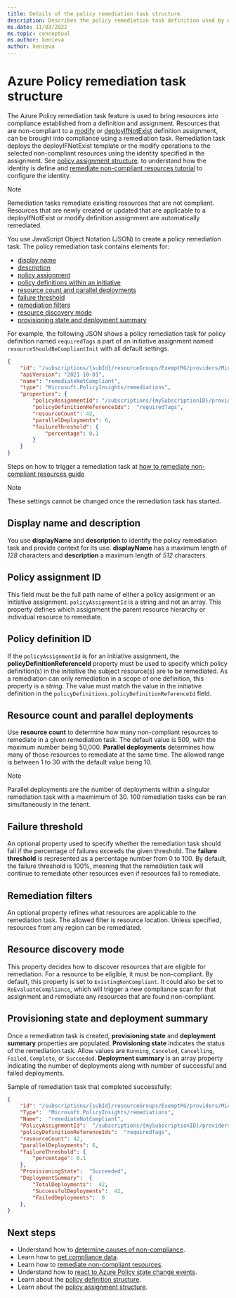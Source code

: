 ```yaml
---
title: Details of the policy remediation task structure
description: Describes the policy remediation task definition used by Azure Policy to bring resources into compliance.
ms.date: 11/03/2022
ms.topic: conceptual
ms.author: kenieva
author: kenieva
---
```

# Azure Policy remediation task structure

The Azure Policy remediation task feature is used to bring resources into compliance established from a definition and assignment. Resources that are non-compliant to a [modify](./effects.md#modify) or [deployIfNotExist](./effects.md#deployifnotexists) definition assignment, can be brought into compliance using a remediation task. Remediation task deploys the deployIFNotExist template or the modify operations to the selected non-compliant resources using the identity specified in the assignment. See  [policy assignment structure](./assignment-structure.md#identity). to understand how the identity is define and [remediate non-compliant resources tutorial](../how-to/remediate-resources.md#configure-the-managed-identity) to configure the identity.

> [!NOTE]
> Remediation tasks remediate exisiting resources that are not compliant. Resources that are newly created or updated that are applicable to a deployIfNotExist or modify definition assignment are automatically remediated. 

You use JavaScript Object Notation (JSON) to create a policy remediation task. The policy remediation task contains elements for:

- [display name](#display-name-and-description)
- [description](#display-name-and-description)
- [policy assignment](#policy-assignment-id)
- [policy definitions within an initiative](#policy-definition-id)
- [resource count and parallel deployments](#resource-count-and-parallel-deployments)
- [failure threshold](#failure-threshold)
- [remediation filters](#remediation-filters)
- [resource discovery mode](#resource-discovery-mode)
- [provisioning state and deployment summary](#provisioning-state-and-deployment-summary)


For example, the following JSON shows a policy remediation task for policy definition named `requiredTags` a part of
an initiative assignment named `resourceShouldBeCompliantInit` with all default settings. 

```json
{
    "id": "/subscriptions/{subId}/resourceGroups/ExemptRG/providers/Microsoft.PolicyInsights/remediations/remediateNotCompliant",
    "apiVersion": "2021-10-01",
    "name": "remediateNotCompliant",
    "type": "Microsoft.PolicyInsights/remediations",
    "properties": {
        "policyAssignmentId": "/subscriptions/{mySubscriptionID}/providers/Microsoft.Authorization/policyAssignments/resourceShouldBeCompliantInit",
        "policyDefinitionReferenceIds":  "requiredTags",
        "resourceCount": 42,
        "parallelDeployments": 6,
        "failureThreshold": {
            "percentage": 0.1
        }
    }
}
```
Steps on how to trigger a remediation task at [how to remediate non-compliant resources guide](../how-to/remediate-resources.md)

> [!NOTE]
> These settings cannot be changed once the remediation task has started.


## Display name and description

You use **displayName** and **description** to identify the policy remediation task and provide context for
its use. **displayName** has a maximum length of _128_ characters and
**description** a maximum length of _512_ characters. 

## Policy assignment ID

This field must be the full path name of either a policy assignment or an initiative assignment.
`policyAssignmentId` is a string and not an array. This property defines which assignment the parent
resource hierarchy or individual resource to remediate.

## Policy definition ID

If the `policyAssignmentId` is for an initiative assignment, the **policyDefinitionReferenceId** property must be used to specify which policy definition(s) in the initiative the subject resource(s) are to be remediated. As a remediation can only remediation in a scope of one definition,
this property is a _string_. The value must match the value in the initiative definition in the
`policyDefinitions.policyDefinitionReferenceId` field.

## Resource count and parallel deployments

Use **resource count** to  determine how many non-compliant resources to remediate in a given remediation task. The default value is 500, with the maximum number being 50,000. **Parallel deployments**  determines how many of those resources to remediate at the same time. The allowed range is between 1 to 30 with the default value being 10.  

> [!NOTE]
> Parallel deployments are the number of deployments within a singular remediation task with a maxmimum of 30. 100 remediation tasks can be ran simultaneously in the tenant.   

## Failure threshold

An optional property used to specify whether the remediation task should fail if the percentage of failures exceeds the given threshold. The **failure threshold** is represented as a percentage number from 0 to 100. By default, the failure threshold is 100%, meaning that the remediation task will continue to remediate other resources even if resources fail to remediate. 

## Remediation filters 

An optional property refines what resources are applicable to the remediation task. The allowed filter is resource location. Unless specified, resources from any region can be remediated. 

## Resource discovery mode

This property decides how to discover resources that are eligible for remediation. For a resource to be eligible, it must be non-compliant. By default, this property is set to `ExistingNonCompliant`. It could also be set to `ReEvaluateCompliance`, which will trigger a new compliance scan for that assignment and remediate any resources that are found non-compliant.  

## Provisioning state and deployment summary

Once a remediation task is created, **provisioning state** and **deployment summary** properties are populated. **Provisioning state** indicates the status of the remediation task. Allow values are `Running`, `Canceled`, `Cancelling`, `Failed`, `Complete`, or `Succeeded`. **Deployment summary** is an array property indicating the number of deployments along with number of successful and failed deployments. 

Sample of remediation task that completed successfully: 

```json
{
    "id": "/subscriptions/{subId}/resourceGroups/ExemptRG/providers/Microsoft.PolicyInsights/remediations/remediateNotCompliant",
    "Type":  "Microsoft.PolicyInsights/remediations",
    "Name":  "remediateNotCompliant",
    "PolicyAssignmentId":  "/subscriptions/{mySubscriptionID}/providers/Microsoft.Authorization/policyAssignments/resourceShouldBeCompliantInit",
    "policyDefinitionReferenceIds":  "requiredTags",
    "resourceCount": 42,
    "parallelDeployments": 6,
    "failureThreshold": {
        "percentage": 0.1
    },
    "ProvisioningState":  "Succeeded",
    "DeploymentSummary":  {
        "TotalDeployments":  42,
        "SuccessfulDeployments":  42,
        "FailedDeployments":  0
    },
}
```

## Next steps

- Understand how to [determine causes of non-compliance](../how-to/determine-non-compliance.md).
- Learn how to [get compliance data](../how-to/get-compliance-data.md).
- Learn how to [remediate non-compliant resources](../how-to/remediate-resources.md).
- Understand how to [react to Azure Policy state change events](./event-overview.md).
- Learn about the [policy definition structure](./definition-structure.md).
- Learn about the [policy assignment structure](./assignment-structure.md).
